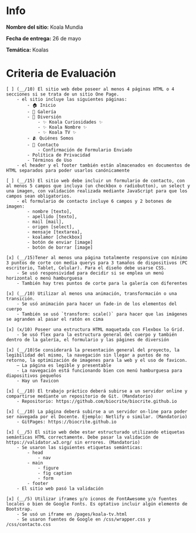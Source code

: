 # Info
**Nombre del sitio:** Koala Mundia

**Fecha de entrega:** 26 de mayo

**Temática:** Koalas

# Criteria de Evaluación

    [ ] (__/10) El sitio web debe poseer al menos 4 páginas HTML o 4 secciones si se trata de un sitio One Page.
        - el sitio incluye las siguientes páginas: 
            - 🏠 Inicio
            - 📸 Galería
            - 🐨 Diversión
                - ✨ Koala Curiosidades ✨
                - ✨ Koala Nombre ✨
                - ✨ Koala TV ✨
            - 🫂 Quiénes Somos
            - 💬 Contacto
                - Confirmación de Formulario Enviado
            - Política de Privacidad
            - Términos de Uso
        - el header y el footer también están almacenados en documentos de HTML separados para poder usarlos canónicamente

    [ ] (__/15) El sitio web debe incluir un formulario de contacto, con al menos 5 campos que incluya (un checkbox o radiobutton), un select y una imagen, con validación realizada mediante JavaScript para que los campos sean obligatorios.
        - el formulario de contacto incluye 6 campos y 2 botones de imagen:
            - nombre [texto], 
            - apellido [texto], 
            - mail [mail], 
            - origen [select], 
            - mensaje [textarea], 
            - koalamor [checkbox]
            - botón de enviar [image]
            - botón de borrar [image]

    [x] (__/15)Tener al menos una página totalmente responsive con mínimo 3 puntos de corte con media querys para 3 tamaños de dispositivos (PC escritorio, Tablet, Celular). Para el diseño debe usarse CSS.
        - Se usó responsividad para decidir si se emplea un menú horizontal o menú hamburguesa
        - También hay tres puntos de corte para la galería con diferentes 

    [x] (__/10) Utilizar al menos una animación, transformación o una transición.
        - Se usó animación para hacer un fade-in de los elementos del cuerpo
        - También se usó `transform: scale()` para hacer que las imágenes se agranden al pasar el ratón en cima

    [x] (x/10) Poseer una estructura HTML maquetada con Flexbox lo Grid.
        - Se usó flex para la estructura general del cuerpo y también dentro de la galería, el formulario y las págines de diversión

    [x] (__/10)Se considerará la presentación general del proyecto, la legibilidad del mismo, la navegación sin llegar a puntos de no retorno, la optimización de imagenes para la web y el uso de favicon.
        – La página es legible y presentable
        - La navegación está funcionando bien con menú hamburguesa para diapositivos pequeños
        - Hay un favicon

    [x] (__/10) El trabajo práctico deberá subirse a un servidor online y compartirse mediante un repositorio de Git. (Mandatorio)
        - Repositorio: https://github.com/biocrite/biocrite.github.io

    [x] (__/10) La página deberá subirse a un servidor on-line para poder ser navegada por el Docente. Ejemplo: Netlify o similar. (Mandatorio)
        - GitPages: https://biocrite.github.io

    [x] (__/5) El sitio web debe estar estructurado utilizando etiquetas semánticas HTML correctamente. Debe pasar la validación de https://validator.w3.org/ sin errores. (Mandatorio)
        - Se usaron las siguientes etiquetas semánticas:
            - head
                - nav
            - main
                - figure
                - fig caption
                - form
            - footer
        - El sitio web pasó la validación

    [x] (__/5) Utilizar iframes y/o iconos de FontAwesome y/o fuentes locales o bien de Google Fonts. Es optativo incluir algún elemento de Bootstrap.
        - Se usó un iframe en /pages/koala-tv.html
        - Se usaron fuentes de Google en /css/wrapper.css y /css/contacto.css